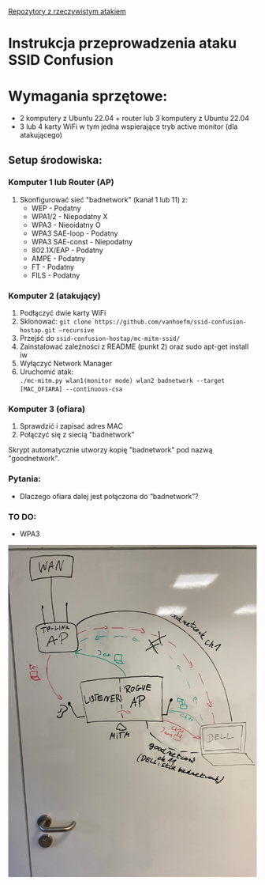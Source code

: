 [Repozytory z rzeczywistym atakiem](https://github.com/vanhoefm/ssid-confusion-hostap.git)  
	

# **Instrukcja przeprowadzenia ataku SSID Confusion**

# **Wymagania sprzętowe:**

* 2 komputery z Ubuntu 22.04 \+ router lub 3 komputery z Ubuntu 22.04  
* 3 lub 4 karty WiFi w tym jedna wspierające tryb active monitor (dla atakującego)

## **Setup środowiska:**

### **Komputer 1 lub Router (AP)**

1. Skonfigurować sieć "badnetwork" (kanał 1 lub 11\) z:  
   * WEP \- Podatny  
   * WPA1/2 \- Niepodatny X  
   * WPA3 \- Nieoidatny O  
   * WPA3 SAE-loop \- Podatny  
   * WPA3 SAE-const \- Niepodatny  
   * 802.1X/EAP \- Podatny  
   * AMPE \- Podatny  
   * FT \- Podatny  
   * FILS \- Podatny

### **Komputer 2 (atakujący)**

1. Podłączyć dwie karty WiFi  
2. Sklonować: `git clone https://github.com/vanhoefm/ssid-confusion-hostap.git —recursive`  
3. Przejść do `ssid-confusion-hostap/mc-mitm-ssid/`  
4. Zainstalować zależności z README (punkt 2\) oraz sudo apt-get install iw  
5. Wyłączyć Network Manager  
6. Uruchomić atak:  
   `./mc-mitm.py wlan1(monitor mode) wlan2 badnetwork --target [MAC_OFIARA] --continuous-csa`

### **Komputer 3 (ofiara)**

1. Sprawdzić i zapisać adres MAC  
2. Połączyć się z siecią "badnetwork"

Skrypt automatycznie utworzy kopię "badnetwork" pod nazwą "goodnetwork".

### **Pytania:**

* Dlaczego ofiara dalej jest połączona do “badnetwork”?


### **TO DO:**

* WPA3

![schemat](images/schemat-tablica.png)